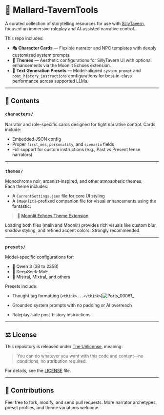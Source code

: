 # 🦆 Mallard-TavernTools

A curated collection of storytelling resources for use with [SillyTavern](https://github.com/SillyTavern/SillyTavern), focused on immersive roleplay and AI-assisted narrative control.

This repo includes:

- 🎭 **Character Cards** — Flexible narrator and NPC templates with deeply customized system prompts.
- 🎨 **Themes** — Aesthetic configurations for SillyTavern UI with optional enhancements via the Moonlit Echoes extension.
- 🧠 **Text Generation Presets** — Model-aligned `system_prompt` and `post_history_instructions` configurations for best-in-class performance across supported LLMs.

---

## 📁 Contents

### `characters/`

Narrator and role-specific cards designed for tight narrative control. Cards include:
- Embedded JSON config
- Proper `first_mes`, `personality`, and `scenario` fields
- Full support for custom instructions (e.g., Past vs Present tense narrators)

---

### `themes/`

Monochrome noir, arcanist-inspired, and other atmospheric themes.  
Each theme includes:
- A `CurrentSettings.json` file for core UI styling
- A `[Moonlit]`-prefixed companion file for visual enhancements using the fantastic:

> 🌙 [Moonlit Echoes Theme Extension](https://github.com/RivelleDays/SillyTavern-MoonlitEchoesTheme)

Loading both files (main and Moonlit) provides rich visuals like custom blur, shadow styling, and refined accent colors. Strongly recommended.

---

### `presets/`

Model-specific configurations for:
- 🧠 Qwen 3 (3B to 235B)
- 🧠 DeepSeek-MoE
- 🧠 Mistral, Mixtral, and others

Presets include:
- Thought tag formatting (`<think>...</think>`)![Ports_00061_](https://github.com/user-attachments/assets/4e15ae43-e39c-4c5c-a7c9-0f06199233b6)

- Grounded system prompts with no padding or AI overreach
- Roleplay-safe post-history instructions

---

## ⚖️ License

This repository is released under [The Unlicense](https://unlicense.org/), meaning:

> You can do whatever you want with this code and content—no conditions, no attribution required.

For details, see the [LICENSE](./LICENSE) file.

---

## 🤝 Contributions

Feel free to fork, modify, and send pull requests. More narrator archetypes, preset profiles, and theme variations welcome.

